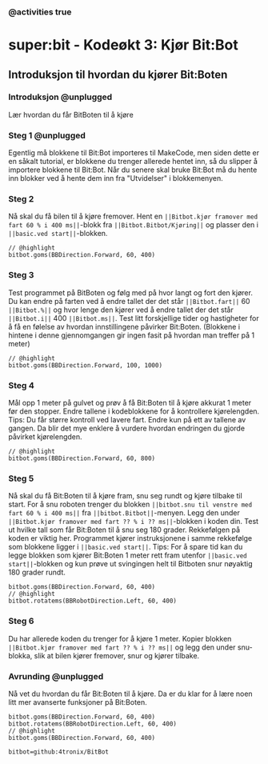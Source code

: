 ### @activities true

# super:bit - Kodeøkt 3: Kjør Bit:Bot
## Introduksjon til hvordan du kjører Bit:Boten
### Introduksjon @unplugged

Lær hvordan du får BitBoten til å kjøre

### Steg 1 @unplugged

Egentlig må blokkene til Bit:Bot importeres til MakeCode, men siden dette er en såkalt tutorial, er blokkene du trenger allerede hentet inn, så du slipper å importere blokkene til Bit:Bot.
Når du senere skal bruke Bit:Bot må du hente inn blokker ved å hente dem inn fra "Utvidelser" i blokkemenyen.

### Steg 2

Nå skal du få bilen til å kjøre fremover.
Hent en ``||Bitbot.kjør framover med fart 60 % i 400 ms||``-blokk fra ``||Bitbot.Bitbot/Kjøring||`` og plasser den i ``||basic.ved start||``-blokken.

```blocks
// @highlight
bitbot.goms(BBDirection.Forward, 60, 400)
```

### Steg 3

Test programmet på BitBoten og følg med på hvor langt og fort den kjører.
Du kan endre på farten ved å endre tallet der det står ``||Bitbot.fart||`` 60 ``||Bitbot.%||`` og hvor lenge den kjører ved å endre tallet der det står ``||Bitbot.i||`` 400 ``||Bitbot.ms||``.
Test litt forskjellige tider og hastigheter for å få en følelse av hvordan innstillingene påvirker Bit:Boten.
(Blokkene i hintene i denne gjennomgangen gir ingen fasit på hvordan man treffer på 1 meter)

```blocks
// @highlight
bitbot.goms(BBDirection.Forward, 100, 1000)
```

### Steg 4

Mål opp 1 meter på gulvet og prøv å få Bit:Boten til å kjøre akkurat 1 meter før den stopper.
Endre tallene i kodeblokkene for å kontrollere kjørelengden.
Tips: Du får større kontroll ved lavere fart.
Endre kun på ett av tallene av gangen.
Da blir det mye enklere å vurdere hvordan endringen du gjorde påvirket kjørelengden.

```blocks
// @highlight
bitbot.goms(BBDirection.Forward, 60, 800)
```

### Steg 5

Nå skal du få Bit:Boten til å kjøre fram, snu seg rundt og kjøre tilbake til start.
For å snu roboten trenger du blokken ``||bitbot.snu til venstre med fart 60 % i 400 ms||`` fra ``||bitbot.Bitbot||``-menyen.
Legg den under ``||Bitbot.kjør framover med fart ?? % i ?? ms||``-blokken i koden din. Test ut hvilke tall som får Bit:Boten til å snu seg 180 grader.
Rekkefølgen på koden er viktig her. Programmet kjører instruksjonene i samme rekkefølge som blokkene ligger i ``||basic.ved start||``. 
Tips: For å spare tid kan du legge blokken som kjører Bit:Boten 1 meter rett fram utenfor ``||basic.ved start||``-blokken og kun prøve ut svingingen helt til Bitboten snur nøyaktig 180 grader rundt.


```blocks
bitbot.goms(BBDirection.Forward, 60, 400)
// @highlight
bitbot.rotatems(BBRobotDirection.Left, 60, 400)
```

### Steg 6

Du har allerede koden du trenger for å kjøre 1 meter.
Kopier blokken ``||Bitbot.kjør framover med fart ?? % i ?? ms||`` og legg den under snu-blokka, slik at bilen kjører fremover, snur og kjører tilbake.

### Avrunding @unplugged

Nå vet du hvordan du får Bit:Boten til å kjøre.
Da er du klar for å lære noen litt mer avanserte funksjoner på Bit:Boten.

```blocks
bitbot.goms(BBDirection.Forward, 60, 400)
bitbot.rotatems(BBRobotDirection.Left, 60, 400)
// @highlight
bitbot.goms(BBDirection.Forward, 60, 400)
```


```package
bitbot=github:4tronix/BitBot
```

<script src="https://makecode.com/gh-pages-embed.js"></script><script>makeCodeRender("{{ site.makecode.home_url }}", "{{ site.github.owner_name }}/{{ site.github.repository_name }}");</script>


